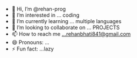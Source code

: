 - 👋 Hi, I’m @rehan-prog
- 👀 I’m interested in ... coding
- 🌱 I’m currently learning ... multiple languages
- 💞️ I’m looking to collaborate on ... PROJECTS
- 📫 How to reach me ...rehanbhati841@gmail.com
- 😄 Pronouns: ...
- ⚡ Fun fact: ...lazy

<!---
rehan-prog/rehan-prog is a ✨ special ✨ repository because its `README.md` (this file) appears on your GitHub profile.
You can click the Preview link to take a look at your changes.
--->
